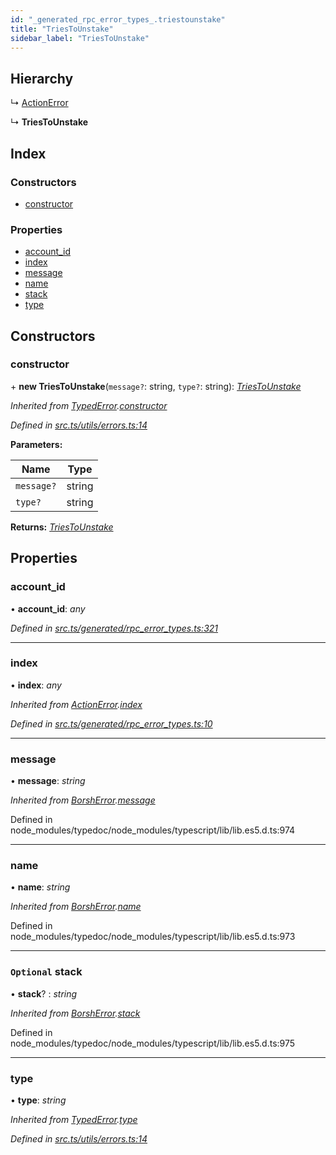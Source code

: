 ```yaml
---
id: "_generated_rpc_error_types_.triestounstake"
title: "TriesToUnstake"
sidebar_label: "TriesToUnstake"
---
```


## Hierarchy

  ↳ [ActionError](_generated_rpc_error_types_.actionerror.md)

  ↳ **TriesToUnstake**

## Index

### Constructors

* [constructor](_generated_rpc_error_types_.triestounstake.md#constructor)

### Properties

* [account_id](_generated_rpc_error_types_.triestounstake.md#account_id)
* [index](_generated_rpc_error_types_.triestounstake.md#index)
* [message](_generated_rpc_error_types_.triestounstake.md#message)
* [name](_generated_rpc_error_types_.triestounstake.md#name)
* [stack](_generated_rpc_error_types_.triestounstake.md#optional-stack)
* [type](_generated_rpc_error_types_.triestounstake.md#type)

## Constructors

###  constructor

\+ **new TriesToUnstake**(`message?`: string, `type?`: string): *[TriesToUnstake](_generated_rpc_error_types_.triestounstake.md)*

*Inherited from [TypedError](_utils_errors_.typederror.md).[constructor](_utils_errors_.typederror.md#constructor)*

*Defined in [src.ts/utils/errors.ts:14](https://github.com/nearprotocol/nearlib/blob/de49029/src.ts/utils/errors.ts#L14)*

**Parameters:**

Name | Type |
------ | ------ |
`message?` | string |
`type?` | string |

**Returns:** *[TriesToUnstake](_generated_rpc_error_types_.triestounstake.md)*

## Properties

###  account_id

• **account_id**: *any*

*Defined in [src.ts/generated/rpc_error_types.ts:321](https://github.com/nearprotocol/nearlib/blob/de49029/src.ts/generated/rpc_error_types.ts#L321)*

___

###  index

• **index**: *any*

*Inherited from [ActionError](_generated_rpc_error_types_.actionerror.md).[index](_generated_rpc_error_types_.actionerror.md#index)*

*Defined in [src.ts/generated/rpc_error_types.ts:10](https://github.com/nearprotocol/nearlib/blob/de49029/src.ts/generated/rpc_error_types.ts#L10)*

___

###  message

• **message**: *string*

*Inherited from [BorshError](_utils_serialize_.borsherror.md).[message](_utils_serialize_.borsherror.md#message)*

Defined in node_modules/typedoc/node_modules/typescript/lib/lib.es5.d.ts:974

___

###  name

• **name**: *string*

*Inherited from [BorshError](_utils_serialize_.borsherror.md).[name](_utils_serialize_.borsherror.md#name)*

Defined in node_modules/typedoc/node_modules/typescript/lib/lib.es5.d.ts:973

___

### `Optional` stack

• **stack**? : *string*

*Inherited from [BorshError](_utils_serialize_.borsherror.md).[stack](_utils_serialize_.borsherror.md#optional-stack)*

Defined in node_modules/typedoc/node_modules/typescript/lib/lib.es5.d.ts:975

___

###  type

• **type**: *string*

*Inherited from [TypedError](_utils_errors_.typederror.md).[type](_utils_errors_.typederror.md#type)*

*Defined in [src.ts/utils/errors.ts:14](https://github.com/nearprotocol/nearlib/blob/de49029/src.ts/utils/errors.ts#L14)*

